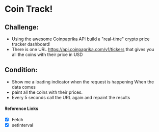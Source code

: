 # Coin Track!

## Challenge:

- Using the awesome Coinpaprika API build a "real-time" crypto price tracker dashboard!
- There is one URL https://api.coinpaprika.com/v1/tickers that gives you all the coins with their price in USD

## Condition:

- Show me a loading indicator when the request is happening When the data comes
- paint all the coins with their prices. 
- Every 5 seconds call the URL again and repaint the  results



  


#### Reference Links

- [x] Fetch
- [x] setInterval